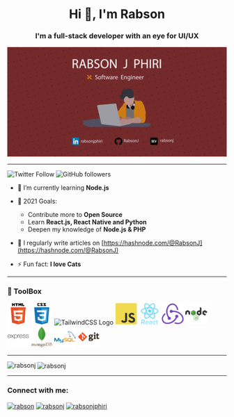 <h1 align="center">Hi 👋, I'm Rabson</h1>

<h3 align="center">I'm a full-stack developer  with an eye for UI/UX</h3>

<p align="center">
 <img src="/resources/banner.jpg" alt="Rabson J Phiri banner image"/>
</p>

---

![Twitter Follow](https://img.shields.io/twitter/follow/rabsonjphiri)  ![GitHub followers](https://img.shields.io/github/followers/RabsonJ?style=social)


- 🌱 I’m currently learning **Node.js**

- 🥅 2021 Goals: 
   - Contribute more to **Open Source**
   - Learn **React.js, React Native and Python**
   - Deepen my knowledge of **Node.js & PHP**

- 📝 I regularly write articles on [https://hashnode.com/@RabsonJ](https://hashnode.com/@RabsonJ)

- ⚡ Fun fact: **I love Cats**

---

<h3 align="left">🧰 ToolBox</h3>

<img src="https://github.com/devicons/devicon/blob/master/icons/html5/html5-original-wordmark.svg" alt="HTML5 Logo" width="50" height="50"/>

<img src="https://github.com/devicons/devicon/blob/master/icons/css3/css3-original-wordmark.svg" alt="CSS3 Logo" width="50" height="50"/>

<img src="https://cdn.worldvectorlogo.com/logos/tailwindcss.svg" alt="TailwindCSS Logo" width="50" height="50"/>

<img src="https://github.com/devicons/devicon/blob/master/icons/javascript/javascript-original.svg" alt="JavaScript Logo" width="50" height="50"/>

<img src="https://github.com/devicons/devicon/blob/master/icons/react/react-original-wordmark.svg" alt="React Logo" width="50" height="50"/>

<img src="https://github.com/devicons/devicon/blob/master/icons/redux/redux-original.svg" alt="Redux Logo" width="50" height="50"/>

<img src="https://github.com/devicons/devicon/blob/master/icons/nodejs/nodejs-original-wordmark.svg" alt="Node.js Logo" width="50" height="50"/>

<img src="https://github.com/devicons/devicon/blob/master/icons/express/express-original-wordmark.svg" alt="Node.js Logo" width="50" height="50"/>

<img src="https://github.com/devicons/devicon/blob/master/icons/mongodb/mongodb-original-wordmark.svg" alt="MongoDB Logo" width="50" height="50"/>

<img src="https://github.com/devicons/devicon/blob/master/icons/mysql/mysql-original-wordmark.svg" alt="MySQL Logo" width="50" height="50"/>

<img src="https://github.com/devicons/devicon/blob/master/icons/git/git-original-wordmark.svg" alt="Git Logo" width="50" height="50"/>

---

<p><img align="left" src="https://github-readme-stats.vercel.app/api/top-langs?username=rabsonj&show_icons=true&locale=en&layout=compact" alt="rabsonj" /></p>

<p>&nbsp;<img align="center" src="https://github-readme-stats.vercel.app/api?username=rabsonj&show_icons=true&locale=en" alt="rabsonj" /></p>

---

<h3 align="left">Connect with me:</h3>
<p align="left">
<a href="https://codepen.io/rabson" target="blank"><img align="center" src="https://cdn.jsdelivr.net/npm/simple-icons@3.0.1/icons/codepen.svg" alt="rabson" height="30" width="40" /></a>
<a href="https://dev.to/rabsonj" target="blank"><img align="center" src="https://cdn.jsdelivr.net/npm/simple-icons@3.0.1/icons/dev-dot-to.svg" alt="rabsonj" height="30" width="40" /></a>
<a href="https://linkedin.com/in/rabsonjphiri" target="blank"><img align="center" src="https://cdn.jsdelivr.net/npm/simple-icons@3.0.1/icons/linkedin.svg" alt="rabsonjphiri" height="30" width="40" /></a>
</p>

